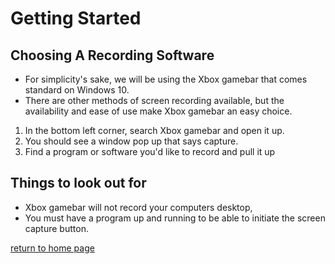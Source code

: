 # Getting Started

## Choosing A Recording Software
* For simplicity's sake, we will be using the Xbox gamebar that comes standard on Windows 10.
* There are other methods of screen recording available, but the availability and ease of use make Xbox gamebar an easy choice.

1. In the bottom left corner, search Xbox gamebar and open it up.
2. You should see a window pop up that says capture.
3. Find a program or software you'd like to record and pull it up


## Things to look out for
* Xbox gamebar will not record your computers desktop,
* You must have a program up and running to be able to initiate the screen capture button.


[return to home page](./README.md)
